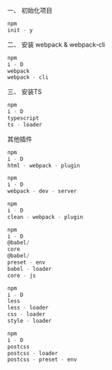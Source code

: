 一、 初始化项目

```js
npm
init - y
```

二、 安装 webpack & webpack-cli

```js
npm
i - D
webpack
webpack - cli
```

三、 安装TS

```js
npm
i - D
typescript
ts - loader
```

其他插件

```js
npm
i - D
html - webpack - plugin
```

```js
npm
i - D
webpack - dev - server
```

```js
npm
i - D
clean - webpack - plugin
```

```js
npm
i - D
@babel/
core
@babel/
preset - env
babel - loader
core - js
```

```js
npm
i - D
less
less - loader
css - loader
style - loader
```

```js
npm
i - D
postcss
postcss - loader
postcss - preset - env
```
